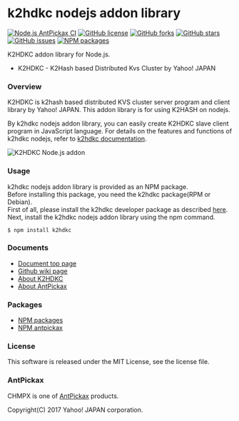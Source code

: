 k2hdkc nodejs addon library
===========================
[![Node.js AntPickax CI](https://github.com/yahoojapan/k2hdkc_nodejs/workflows/Node.js%20AntPickax%20CI/badge.svg)](https://github.com/yahoojapan/k2hdkc_nodejs/actions)
[![GitHub license](https://img.shields.io/badge/license-MIT-blue.svg)](https://raw.githubusercontent.com/yahoojapan/k2hdkc_nodejs/master/LICENSE)
[![GitHub forks](https://img.shields.io/github/forks/yahoojapan/k2hdkc_nodejs.svg)](https://github.com/yahoojapan/k2hdkc_nodejs/network)
[![GitHub stars](https://img.shields.io/github/stars/yahoojapan/k2hdkc_nodejs.svg)](https://github.com/yahoojapan/k2hdkc_nodejs/stargazers)
[![GitHub issues](https://img.shields.io/github/issues/yahoojapan/k2hdkc_nodejs.svg)](https://github.com/yahoojapan/k2hdkc_nodejs/issues)
[![NPM packages](https://badge.fury.io/js/k2hdkc.svg)](https://badge.fury.io/js/k2hdkc)

K2HDKC addon library for Node.js.  
 - K2HDKC - K2Hash based Distributed Kvs Cluster by Yahoo! JAPAN

### Overview
K2HDKC is k2hash based distributed KVS cluster server program and client library by Yahoo! JAPAN. 
This addon library is for using K2HASH on nodejs.

By k2hdkc nodejs addon library, you can easily create K2HDKC slave client program in JavaScript language.
For details on the features and functions of k2hdkc nodejs, refer to [k2hdkc documentation](https://k2hdkc.antpick.ax/).  

![K2HDKC Node.js addon](https://nodejs.k2hdkc.antpick.ax/images/top_k2hdkc_nodejs.png)

### Usage
k2hdkc nodejs addon library is provided as an NPM package.  
Before installing this package, you need the k2hdkc package(RPM or Debian).  
First of all, please install the k2hdkc developer package as described [here](https://k2hdkc.antpick.ax/usage.html).  
Next, install the k2hdkc nodejs addon library using the npm command.
```
$ npm install k2hdkc
```

### Documents
  - [Document top page](https://nodejs.k2hdkc.antpick.ax/)
  - [Github wiki page](https://github.com/yahoojapan/k2hdkc_nodejs/wiki)
  - [About K2HDKC](https://k2hdkc.antpick.ax/)
  - [About AntPickax](https://antpick.ax/)

### Packages
  - [NPM packages](https://www.npmjs.com/package/k2hdkc)
  - [NPM antpickax](https://www.npmjs.com/org/antpickax)

### License
This software is released under the MIT License, see the license file.

### AntPickax
CHMPX is one of [AntPickax](https://antpick.ax/) products.

Copyright(C) 2017 Yahoo! JAPAN corporation.
